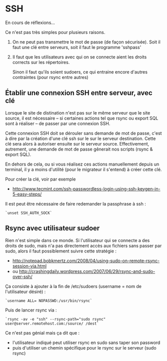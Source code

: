 
# SSH

En cours de réflexions…

Ce n'est pas très simples pour plusieurs raisons.

1) On ne peut pas transmettre le mot de passe (de façon sécurisée).
   Soit il faut une clé entre serveurs, soit il faut le programme 'sshpass'

2) Il faut que les utilisateurs avec qui on se connecte aient les droits
   corrects sur les répertoires.

   Sinon il faut qu'ils soient sudoers, ce qui entraine encore d'autres
   contraintes (pour rsync entre autres)


## Établir une connexion SSH entre serveur, avec clé

Lorsque le site de distination n'est pas sur le même serveur
que le site source, il est nécessaire – si certaines actions tel que
rsync ou export SQL sont à réaliser – de passer par une connexion SSH.

Cette connexion SSH doit se dérouler sans demande de mot de passe, c'est
à dire par la création d'une clé ssh sur le sur le serveur destination.
Cette clé sera alors à autoriser ensuite sur le serveur source.
Effectivement, autrement, une demande de mot de passe gênerait nos scripts
(rsync & export SQL).

En dehors de cela, ou si vous réalisez ces actions manuellement depuis un
terminal, il y a moins d'utilité (pour le migrateur il s'entend) à créer
cette clé.

Pour créer la clé, voir par exemple 
- http://www.tecmint.com/ssh-passwordless-login-using-ssh-keygen-in-5-easy-steps/

Il est peut être nécessaire de faire redemander la passphrase à ssh :

    `unset SSH_AUTH_SOCK`



## Rsync avec utilisateur sudoer

Rien n'est simple dans ce monde. Si l'utilisateur qui se connecte a des
droits de sudo, mais n'a pas directement accès aux fichiers sans passer
par sudo, alors il faut possiblement suivre cette stratégie :

- http://notepad.bobkmertz.com/2008/04/using-sudo-on-remote-rsync-session-via.html
- ou http://crashingdaily.wordpress.com/2007/06/29/rsync-and-sudo-over-ssh/

Ça consiste à ajouter à la fin de /etc/sudoers (username = nom de l'utilisateur désiré) :

    `username ALL= NOPASSWD:/usr/bin/rsync`

Puis de lancer rsync via :

    `rsync -av -e "ssh" --rsync-path="sudo rsync" user@server.remotehost.com:/source/ /dest`

Ce n'est pas génial mais ça dit que :

- l'utilisateur indiqué peut utiliser rsync en sudo sans taper son password
- puis d'utiliser un chemin spécifique pour le rsync sur le serveur (sudo rsync)
